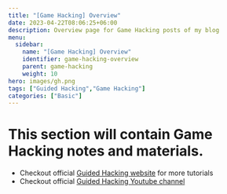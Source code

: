 ```yaml
---
title: "[Game Hacking] Overview"
date: 2023-04-22T08:06:25+06:00
description: Overview page for Game Hacking posts of my blog
menu:
  sidebar:
    name: "[Game Hacking] Overview"
    identifier: game-hacking-overview
    parent: game-hacking
    weight: 10
hero: images/gh.png
tags: ["Guided Hacking","Game Hacking"]
categories: ["Basic"]
---
```


# This section will contain Game Hacking notes and materials.
- Checkout official [Guided Hacking website](https://guidedhacking.com) for more tutorials
- Checkout official [Guided Hacking Youtube channel](https://www.youtube.com/@GuidedHacking)